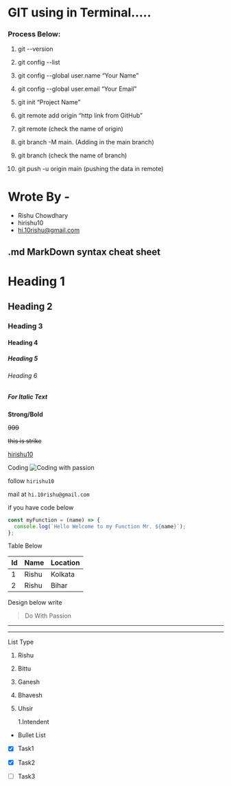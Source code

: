 # GIT  using in Terminal…..

### Process Below:

1. git --version

2. git config --list

3. git config --global user.name “Your Name”

4. git config --global user.email “Your Email”

5. git init “Project Name”

6. git remote add origin “http link from GitHub”

7. git remote         (check the name of origin)

8. git branch -M main.       (Adding in the main branch)

9. git branch         (check the name of branch) 

10. git push -u origin main      (pushing the data in remote)



# Wrote By - 
- Rishu Chowdhary
- hirishu10
- hi.10rishu@gmail.com


## .md MarkDown syntax cheat sheet

# Heading 1
## Heading 2
### Heading 3
#### Heading 4
##### Heading 5
###### Heading 6


##### _For Italic Text_

**Strong/Bold**

~~999~~

~~this is strike~~ 


[hirishu10](https://github.com/hirishu10)


Coding
![Coding with passion](https://icon2.cleanpng.com/20180320/icq/kisspng-web-development-php-software-developer-programmer-computer-user-icon-svg-5ab0fde8b1e707.4897380415215487767287.jpg)

follow `hirishu10`

mail at ``hi.10rishu@gmail.com``


if you have code below
```javascript
const myFunction = (name) => {
  console.log(`Hello Welcome to my Function Mr. ${name}`);
};
```

Table Below

| Id | Name | Location |
|--- |--- |--- |
| 1 | Rishu | Kolkata |
| 2 | Rishu | Bihar |


Design below write 
> Do With Passion


---


***


List Type 

1. Rishu
2. Bittu
3. Ganesh
4. Bhavesh
5. Uhsir

   1.Intendent

- Bullet List


* [X] Task1
* [X] Task2
* [ ] Task3


















